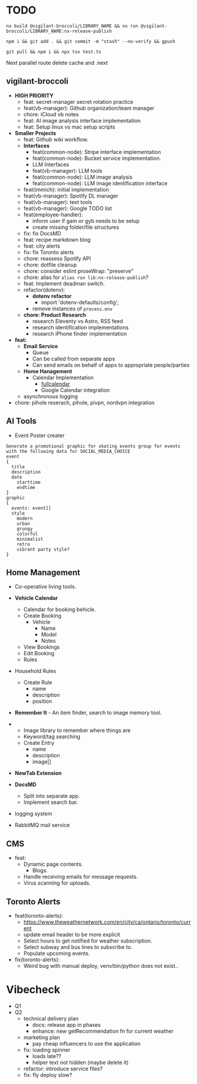 # TODO

```
nx build @vigilant-broccoli/LIBRARY_NAME && nx run @vigilant-broccoli/LIBRARY_NAME:nx-release-publish

npm i && git add . && git commit -m "stash" --no-verify && gpush

git pull && npm i && npx tsx test.ts
```

Next parallel route delete cache and .next

## vigilant-broccoli

- **HIGH PRIORITY**
  - feat: secret-manager secret rotation practice
  - feat(vb-manager): Github organization/team manager
  - chore: iCloud vb notes
  - feat: AI image analysis interface implementation
  - feat: Setup linux vs mac setup scripts
- **Smaller Projects**
  - feat: Github wiki workflow.
  - **Interfaces**
    - feat(common-node): Stripe interface implementation
    - feat(common-node): Bucket service implementation.
    - LLM Interfaces
    - feat(vb-manager): LLM tools
    - feat(common-node): LLM image analysis
    - feat(common-node): LLM image identification interface
  - feat(immich): initial implementation
  - feat(vb-manager): Spotify DL manager
  - feat(vb-manager): text tools
  - feat(vb-manager): Google TODO list
  - feat(employee-handler):
    - inform user if gam or gyb needs to be setup
    - create missing folder/file structures
  - fix: fix DocsMD
  - feat: recipe markdown blog
  - feat: city alerts
  - fix: fix Toronto alerts
  - chore: reassess Spotify API
  - chore: dotfile cleanup
  - chore: consider eslint proseWrap: "preserve"
  - chore: alias for `alias run lib:nx-release-publish`?
  - feat: Implement deadman switch.
  - refactor(dotenv):
    - **dotenv refactor**
      - import 'dotenv-defaults/config';
    - remove instances of `process.env`
  - **chore: Product Research**
    - research Eleventy vs Astro, RSS feed
    - research identification implementations
    - research iPhone finder implementation
- **feat:**
  - **Email Service**
    - Queue
    - Can be called from separate apps
    - Can send emails on behalf of apps to appropriate people/parties
  - **Home Hanagement**
    - Calendar Implementation
      - [fullcalendar](https://fullcalendar.io/docs/react)
      - Google Calendar integration
  - asynchronous logging
- chore: pihole reserach, pihole, pivpn, nordvpn integration

## AI Tools

- Event Poster creater

```
Generate a promotional graphic for skating events group for events with the following data for SOCIAL_MEDIA_CHOICE
event
{
  title
  description
  date
    starttime
    endtime
}
graphic
{
  events: event[]
  style
    modern
    urban
    grungy
    colorful
    minimalist
    retro
    vibrant party style?
}
```

## Home Management

- Co-operative living tools.
- **Vehicle Calendar**
  - Calendar for booking behicle.
  - Create Booking
    - Vehicle
      - Name
      - Model
      - Notes
  - View Bookings
  - Edit Booking
  - Rules
- Household Rules
  - Create Rule
    - name
    - description
    - position
- **Remember It** - An item finder, search to image memory tool.
- - Image library to remember where things are
  - Keyword/tag searching
  - Create Entry
    - name
    - description
    - image[]

- **NewTab Extension**
- **DocsMD**
  - Split into separate app.
  - Implement search bar.
- logging system
- RabbitMQ mail service

## CMS

- feat:
  - Dynamic page contents.
    - Blogs.
  - Handle receiving emails for message requests.
  - Virus scanning for uploads.

## Toronto Alerts

- feat(toronto-alerts):
  - https://www.theweathernetwork.com/en/city/ca/ontario/toronto/current
  - update email header to be more explicit
  - Select hours to get notified for weather subscription.
  - Select subway and bus lines to subscribe to.
  - Populate upcoming events.
- fix(toronto-alerts):
  - Weird bug with manual deploy, venv/bin/python does not exist..

# Vibecheck

- Q1
- Q2
  - technical delivery plan
    - docs: release app in phases
    - enhance: new getRecommendation fn for current weather
  - marketing plan
    - pay cheap influencers to use the application
  - fix: loading spinner
    - loads late??
    - helper text not hidden (maybe delete it)
  - refactor: introduce service files?
  - fix: fly deploy slow?
